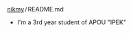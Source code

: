 <!DOCTYPE html>
<html lang="en" data-color-mode="auto" data-light-theme="light" data-dark-theme="dark" data-a11y-animated-images="system">
  <head>
    <meta charset="utf-8">

<div class="position-relative">
  <div class="Box mt-4" >
  <div class="Box-body p-4">
    <div class="d-flex flex-justify-between">
      <div class="text-mono text-small mb-3">
        <a
          href="/nikmy/nikmy"
          class="no-underline Link--primary"
        >nikmy</a><span
          class="color-fg-muted d-inline-block"
          style="padding:0px 2px;"
        >/</span>README<span
         class="color-fg-muted"
        >.md</span>
      </div>
<ul dir="auto">
<li>I'm a 3rd year student of APOU "IPEK"</li>
</ul>
